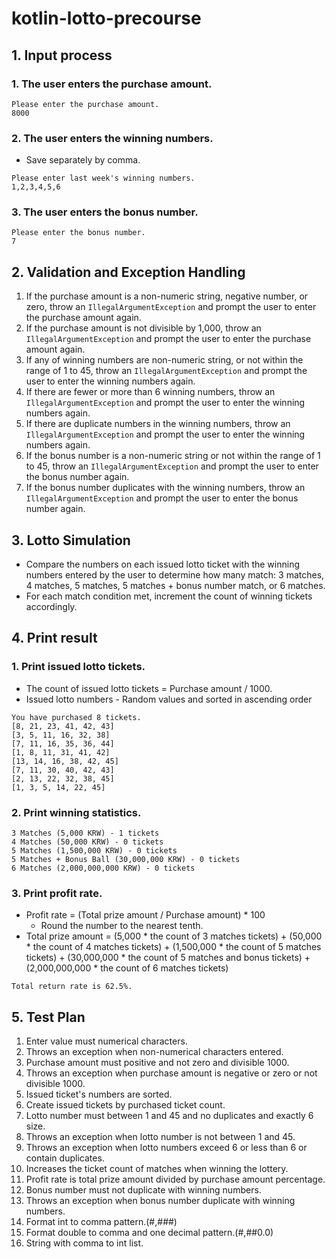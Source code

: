 # kotlin-lotto-precourse

## 1. Input process

### 1. The user enters the purchase amount.

```
Please enter the purchase amount.
8000
```

### 2. The user enters the winning numbers.

- Save separately by comma.

```
Please enter last week's winning numbers.
1,2,3,4,5,6
```

### 3. The user enters the bonus number.

```
Please enter the bonus number.
7
```

## 2. Validation and Exception Handling

1. If the purchase amount is a non-numeric string, negative number, or zero, throw
   an `IllegalArgumentException` and prompt the user to enter the purchase amount again.
2. If the purchase amount is not divisible by 1,000, throw an `IllegalArgumentException` and prompt
   the user to enter the purchase amount again.
3. If any of winning numbers are non-numeric string, or not within the range of 1 to 45, throw
   an `IllegalArgumentException` and prompt the user to enter the winning numbers again.
4. If there are fewer or more than 6 winning numbers, throw an `IllegalArgumentException` and prompt
   the user to enter the winning numbers again.
5. If there are duplicate numbers in the winning numbers, throw an `IllegalArgumentException` and
   prompt the user to enter the winning numbers again.
6. If the bonus number is a non-numeric string or not within the range of 1 to 45, throw an
   `IllegalArgumentException` and prompt the user to enter the bonus number again.
7. If the bonus number duplicates with the winning numbers, throw an `IllegalArgumentException` and
   prompt the user to enter the bonus number again.

## 3. Lotto Simulation

- Compare the numbers on each issued lotto ticket with the winning numbers entered by the user to
  determine how many match: 3 matches, 4 matches, 5 matches, 5 matches + bonus number match, or 6
  matches.
- For each match condition met, increment the count of winning tickets accordingly.

## 4. Print result

### 1. Print issued lotto tickets.

- The count of issued lotto tickets = Purchase amount / 1000.
- Issued lotto numbers - Random values and sorted in ascending order

```
You have purchased 8 tickets.
[8, 21, 23, 41, 42, 43] 
[3, 5, 11, 16, 32, 38] 
[7, 11, 16, 35, 36, 44] 
[1, 8, 11, 31, 41, 42] 
[13, 14, 16, 38, 42, 45] 
[7, 11, 30, 40, 42, 43] 
[2, 13, 22, 32, 38, 45] 
[1, 3, 5, 14, 22, 45]
```

### 2. Print winning statistics.

```
3 Matches (5,000 KRW) - 1 tickets
4 Matches (50,000 KRW) - 0 tickets
5 Matches (1,500,000 KRW) - 0 tickets
5 Matches + Bonus Ball (30,000,000 KRW) - 0 tickets
6 Matches (2,000,000,000 KRW) - 0 tickets
```

### 3. Print profit rate.

- Profit rate = (Total prize amount / Purchase amount) * 100
    - Round the number to the nearest tenth.
- Total prize amount =
  (5,000 * the count of 3 matches tickets) +
  (50,000 * the count of 4 matches tickets) +
  (1,500,000 * the count of 5 matches tickets) +
  (30,000,000 * the count of 5 matches and bonus tickets) +
  (2,000,000,000 * the count of 6 matches tickets)

```
Total return rate is 62.5%.
```

## 5. Test Plan

1. Enter value must numerical characters.
2. Throws an exception when non-numerical characters entered.
3. Purchase amount must positive and not zero and divisible 1000.
4. Throws an exception when purchase amount is negative or zero or not divisible 1000.
5. Issued ticket's numbers are sorted.
6. Create issued tickets by purchased ticket count.
7. Lotto number must between 1 and 45 and no duplicates and exactly 6 size.
8. Throws an exception when lotto number is not between 1 and 45.
9. Throws an exception when lotto numbers exceed 6 or less than 6 or contain duplicates.
10. Increases the ticket count of matches when winning the lottery.
11. Profit rate is total prize amount divided by purchase amount percentage.
12. Bonus number must not duplicate with winning numbers.
13. Throws an exception when bonus number duplicate with winning numbers.
14. Format int to comma pattern.(#,###)
15. Format double to comma and one decimal pattern.(#,##0.0)
16. String with comma to int list.
